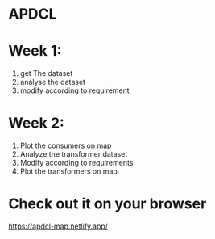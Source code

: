 # APDCL

# Week 1:

1.  get The dataset
2.  analyse the dataset
3.  modify according to requirement

# Week 2:
  1. Plot the consumers on map
  2. Analyze the transformer dataset
  3. Modify according to requirements 
  4. Plot the transformers on map.
  
 # Check out it on your browser
 https://apdcl-map.netlify.app/
